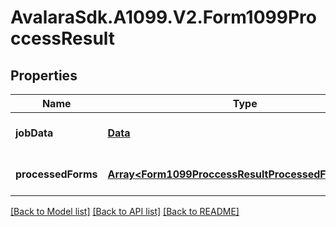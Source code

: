 # AvalaraSdk.A1099.V2.Form1099ProccessResult

## Properties

Name | Type | Description | Notes
------------ | ------------- | ------------- | -------------
**jobData** | [**Data**](Data.md) |  | [optional] [default to undefined]
**processedForms** | [**Array&lt;Form1099ProccessResultProcessedFormsInner&gt;**](Form1099ProccessResultProcessedFormsInner.md) |  | [optional] [default to undefined]

[[Back to Model list]](../../../README.md#documentation-for-models) [[Back to API list]](../../../README.md#documentation-for-api-endpoints) [[Back to README]](../../../README.md)

